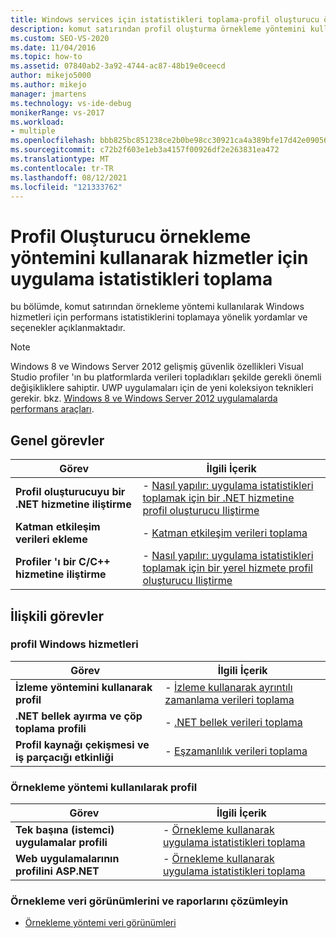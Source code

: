 ```yaml
---
title: Windows services için istatistikleri toplama-profil oluşturucu örnekleme yöntemi
description: komut satırından profil oluşturma örnekleme yöntemini kullanarak Windows hizmetleri için performans istatistikleri toplamak üzere yordamları ve seçenekleri gözden geçirin.
ms.custom: SEO-VS-2020
ms.date: 11/04/2016
ms.topic: how-to
ms.assetid: 07840ab2-3a92-4744-ac87-48b19e0ceecd
author: mikejo5000
ms.author: mikejo
manager: jmartens
ms.technology: vs-ide-debug
monikerRange: vs-2017
ms.workload:
- multiple
ms.openlocfilehash: bbb825bc851238ce2b0be98cc30921ca4a389bfe17d42e090566e8bd4997ddbf
ms.sourcegitcommit: c72b2f603e1eb3a4157f00926df2e263831ea472
ms.translationtype: MT
ms.contentlocale: tr-TR
ms.lasthandoff: 08/12/2021
ms.locfileid: "121333762"
---
```

# <a name="collect-application-statistics-for-services-by-using-the-profiler-sampling-method"></a>Profil Oluşturucu örnekleme yöntemini kullanarak hizmetler için uygulama istatistikleri toplama
bu bölümde, komut satırından örnekleme yöntemi kullanılarak Windows hizmetleri için performans istatistiklerini toplamaya yönelik yordamlar ve seçenekler açıklanmaktadır.

> [!NOTE]
> Windows 8 ve Windows Server 2012 gelişmiş güvenlik özellikleri Visual Studio profiler 'ın bu platformlarda verileri topladıkları şekilde gerekli önemli değişikliklere sahiptir. UWP uygulamaları için de yeni koleksiyon teknikleri gerekir. bkz. [Windows 8 ve Windows Server 2012 uygulamalarda performans araçları](../profiling/performance-tools-on-windows-8-and-windows-server-2012-applications.md).

## <a name="common-tasks"></a>Genel görevler

|Görev|İlgili İçerik|
|----------|---------------------|
|**Profil oluşturucuyu bir .NET hizmetine iliştirme**|-   [Nasıl yapılır: uygulama istatistikleri toplamak için bir .NET hizmetine profil oluşturucu Iliştirme](../profiling/how-to-attach-the-profiler-to-a-dotnet-service-to-collect-application-statistics-by-using-the-command-line.md)|
|**Katman etkileşim verileri ekleme**|-   [Katman etkileşim verileri toplama](../profiling/adding-tier-interaction-data-from-the-command-line.md)|
|**Profiler 'ı bir C/C++ hizmetine iliştirme**|-   [Nasıl yapılır: uygulama istatistikleri toplamak için bir yerel hizmete profil oluşturucu Iliştirme](../profiling/how-to-attach-the-profiler-to-a-native-service-to-collect-application-statistics-by-using-the-command-line.md)|

## <a name="related-tasks"></a>İlişkili görevler

### <a name="profile-windows-services"></a>profil Windows hizmetleri

|Görev|İlgili İçerik|
|----------|---------------------|
|**İzleme yöntemini kullanarak profil**|-   [İzleme kullanarak ayrıntılı zamanlama verileri toplama](../profiling/collecting-detailed-timing-data-for-services-by-using-the-instrumentation-method.md)|
|**.NET bellek ayırma ve çöp toplama profili**|-   [.NET bellek verileri toplama](../profiling/collecting-memory-data-from-dotnet-framework-services-by-using-the-profiler-command-line.md)|
|**Profil kaynağı çekişmesi ve iş parçacığı etkinliği**|-   [Eşzamanlılık verileri toplama](../profiling/collecting-concurrency-data-for-a-service-by-using-the-profiler-command-line.md)|

### <a name="profile-by-using-the-sampling-method"></a>Örnekleme yöntemi kullanılarak profil

|Görev|İlgili İçerik|
|----------|---------------------|
|**Tek başına (istemci) uygulamalar profili**|-   [Örnekleme kullanarak uygulama istatistikleri toplama](../profiling/collecting-application-statistics-for-stand-alone-applications.md)|
|**Web uygulamalarının profilini ASP.NET**|-   [Örnekleme kullanarak uygulama istatistikleri toplama](../profiling/collecting-application-statistics-for-aspnet-using-the-profiler-sampling-method.md)|

### <a name="analyze-sampling-data-views-and-reports"></a>Örnekleme veri görünümlerini ve raporlarını çözümleyin
- [Örnekleme yöntemi veri görünümleri](../profiling/profiler-sampling-method-data-views.md)

